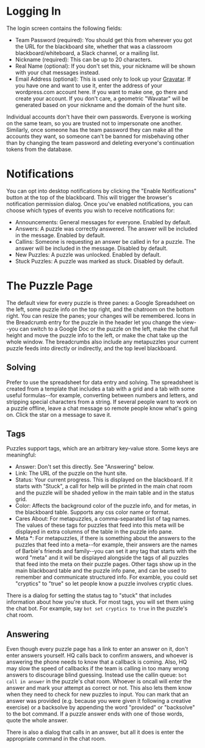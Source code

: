 Logging In
==========
The login screen contains the following fields:
* Team Password (required): You should get this from wherever you got the URL for the blackboard site, whether that was
  a classroom blackboard/whiteboard, a Slack channel, or a mailing list.
* Nickname (required): This can be up to 20 characters.
* Real Name (optional): If you don't set this, your nickname will be shown with your chat messages instead.
* Email Address (optional): This is used only to look up your [Gravatar](https://en.gravatar.com/). If you have one and
  want to use it, enter the address of your wordpress.com account here. If you want to make one, go there and create your
  account. If you don't care, a geometric "Wavatar" will be generated based on your nickname and the domain of the hunt site.
  
Individual accounts don't have their own passwords. Everyone is working on the same team, so you are trusted not to
impersonate one another. Similarly, once someone has the team password they can make all the accounts they want, so
someone can't be banned for misbehaving other than by changing the team password and deleting everyone's continuation tokens
from the database.

Notifications
=============
You can opt into desktop notifications by clicking the "Enable Notifications" button at the top of the blackboard. This will
trigger the browser's notification permission dialog. Once you've enabled notifications, you can choose which types of events
you wish to receive notifications for:
* Announcements: General messages for everyone. Enabled by default.
* Answers: A puzzle was correctly answered. The answer will be included in the message. Enabled by default.
* Callins: Someone is requesting an answer be called in for a puzzle. The answer will be included in the message.
  Disabled by default.
* New Puzzles: A puzzle was unlocked. Enabled by default.
* Stuck Puzzles: A puzzle was marked as stuck. Disabled by default.

The Puzzle Page
===============
The default view for every puzzle is three panes: a Google Spreadsheet on the left, some puzzle info on the top right,
and the chatroom on the bottom right. You can resize the panes; your changes will be remembered. Icons in the Breadcrumb entry
for the puzzle in the header let you change the view--you can switch to a Google Doc or the puzzle on the left, make the chat
full height and move the puzzle info to the left, or make the chat take up the whole window. The breadcrumbs also include any
metapuzzles your current puzzle feeds into directly or indirectly, and the top level blackboard.

Solving
-------
Prefer to use the spreadsheet for data entry and solving. The spreadsheet is created from a template that includes a tab with
a grid and a tab with some useful formulas--for example, converting between numbers and letters, and stripping special
characters from a string. If several people want to work on a puzzle offline, leave a chat message so remote people know what's
going on. Click the star on a message to save it.

Tags
----
Puzzles support tags, which are an arbitrary key-value store. Some keys are meaningful:
* Answer: Don't set this directly. See "Answering" below.
* Link: The URL of the puzzle on the hunt site.
* Status: Your current progress. This is displayed on the blackboard. If it starts with "Stuck", a call for help will be
printed in the main chat room and the puzzle will be shaded yellow in the main table and in the status grid.
* Color: Affects the background color of the puzzle info, and for metas, in the blackboard table. Supports any css color name
  or format.
* Cares About: For metapuzzles, a comma-separated list of tag names. The values of these tags for puzzles that feed into this
  meta will be displayed in extra columns of the table in the puzzle info pane.
* Meta *: For metapuzzles, if there is something about the answers to the puzzles that feed into a meta--for example, their
  answers are the names of Barbie's friends and family--you can set it any tag that starts with the word "meta" and it will be
  displayed alongside the tags of all puzzles that feed into the meta on their puzzle pages.
Other tags show up in the main blackboard table and the puzzle info pane, and can be used to remember and communicate
structured info. For examble, you could set "cryptics" to "true" so let people know a puzzle involves cryptic clues.

There is a dialog for setting the status tag to "stuck" that includes information about how you're stuck. For most tags, you
will set them using the chat bot. For example, say `bot set cryptics to true` in the puzzle's chat room.

Answering
---------
Even though every puzzle page has a link to enter an answer on it, don't enter answers yourself. HQ calls back to confirm
answers, and whoever is answering the phone needs to know that a callback is coming. Also, HQ may slow the speed of callbacks
if the team is calling in too many wrong answers to discourage blind guessing. Instead use the callin queue:
`bot call in answer` in the puzzle's chat room. Whoever is oncall will enter the answer and mark your attempt as correct or
not. This also lets them know when they need to check for new puzzles to input. You can mark that an answer was provided
(e.g. because you were given it following a creative exercise) or a backsolve by appending the word "provided" or "backsolve"
to the bot command. If a puzzle answer ends with one of those words, quote the whole answer.

There is also a dialog that calls in an answer, but all it does is enter the appropriate command in the chat room.
